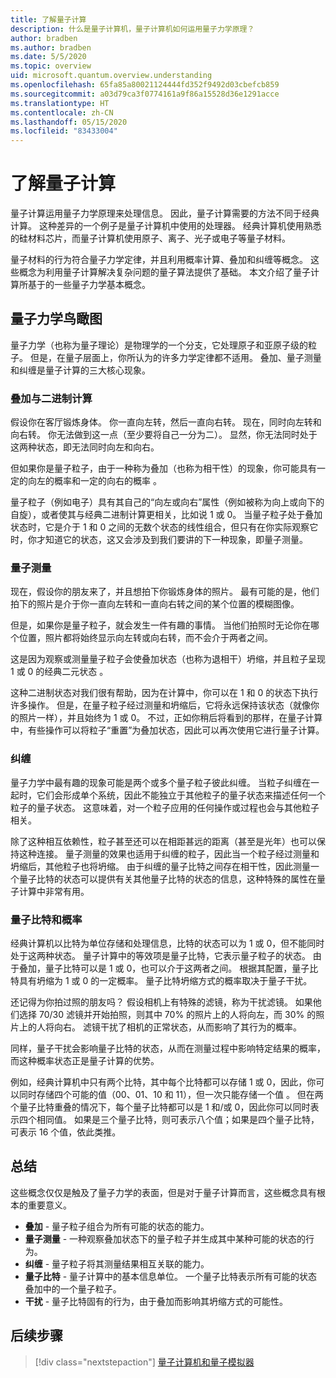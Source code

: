 ```yaml
---
title: 了解量子计算
description: 什么是量子计算机，量子计算机如何运用量子力学原理？
author: bradben
ms.author: bradben
ms.date: 5/5/2020
ms.topic: overview
uid: microsoft.quantum.overview.understanding
ms.openlocfilehash: 65fa85a80021124444fd352f9492d03cbefcb859
ms.sourcegitcommit: a03d79ca3f0774161a9f86a15528d36e1291acce
ms.translationtype: HT
ms.contentlocale: zh-CN
ms.lasthandoff: 05/15/2020
ms.locfileid: "83433004"
---
```

# <a name="understanding-quantum-computing"></a>了解量子计算

量子计算运用量子力学原理来处理信息。 因此，量子计算需要的方法不同于经典计算。  这种差异的一个例子是量子计算机中使用的处理器。  经典计算机使用熟悉的硅材料芯片，而量子计算机使用原子、离子、光子或电子等量子材料。  

量子材料的行为符合量子力学定律，并且利用概率计算、叠加和纠缠等概念。 这些概念为利用量子计算解决复杂问题的量子算法提供了基础。 本文介绍了量子计算所基于的一些量子力学基本概念。

## <a name="a-birds-eye-view-of-quantum-mechanics"></a>量子力学鸟瞰图

量子力学（也称为量子理论）是物理学的一个分支，它处理原子和亚原子级的粒子。 但是，在量子层面上，你所认为的许多力学定律都不适用。 叠加、量子测量和纠缠是量子计算的三大核心现象。  

### <a name="superposition-vs-binary-computing"></a>叠加与二进制计算

假设你在客厅锻炼身体。 你一直向左转，然后一直向右转。 现在，同时向左转和向右转。 你无法做到这一点（至少要将自己一分为二）。  显然，你无法同时处于这两种状态，即无法同时向左和向右。

但如果你是量子粒子，由于一种称为叠加（也称为相干性）的现象，你可能具有一定的向左的概率和一定的向右的概率  。

量子粒子（例如电子）具有其自己的“向左或向右”属性（例如被称为向上或向下的自旋），或者使其与经典二进制计算更相关，比如说 1 或 0。 当量子粒子处于叠加状态时，它是介于 1 和 0 之间的无数个状态的线性组合，但只有在你实际观察它时，你才知道它的状态，这又会涉及到我们要讲的下一种现象，即量子测量。

### <a name="quantum-measurement"></a>量子测量

现在，假设你的朋友来了，并且想拍下你锻炼身体的照片。 最有可能的是，他们拍下的照片是介于你一直向左转和一直向右转之间的某个位置的模糊图像。

但是，如果你是量子粒子，就会发生一件有趣的事情。 当他们拍照时无论你在哪个位置，照片都将始终显示向左转或向右转，而不会介于两者之间。

这是因为观察或测量量子粒子会使叠加状态（也称为退相干）坍缩，并且粒子呈现 1 或 0 的经典二元状态 。

这种二进制状态对我们很有帮助，因为在计算中，你可以在 1 和 0 的状态下执行许多操作。 但是，在量子粒子经过测量和坍缩后，它将永远保持该状态（就像你的照片一样），并且始终为 1 或 0。 不过，正如你稍后将看到的那样，在量子计算中，有些操作可以将粒子“重置”为叠加状态，因此可以再次使用它进行量子计算。

### <a name="entanglement"></a>纠缠

量子力学中最有趣的现象可能是两个或多个量子粒子彼此纠缠。 当粒子纠缠在一起时，它们会形成单个系统，因此不能独立于其他粒子的量子状态来描述任何一个粒子的量子状态。 这意味着，对一个粒子应用的任何操作或过程也会与其他粒子相关。

除了这种相互依赖性，粒子甚至还可以在相距甚远的距离（甚至是光年）也可以保持这种连接。 量子测量的效果也适用于纠缠的粒子，因此当一个粒子经过测量和坍缩后，其他粒子也将坍缩。 由于纠缠的量子比特之间存在相干性，因此测量一个量子比特的状态可以提供有关其他量子比特的状态的信息，这种特殊的属性在量子计算中非常有用。

### <a name="qubits-and-probability"></a>量子比特和概率

经典计算机以比特为单位存储和处理信息，比特的状态可以为 1 或 0，但不能同时处于这两种状态。 量子计算中的等效项是量子比特，它表示量子粒子的状态。 由于叠加，量子比特可以是 1 或 0，也可以介于这两者之间。 根据其配置，量子比特具有坍缩为 1 或 0 的一定概率。 量子比特坍缩方式的概率取决于量子干扰。 

还记得为你拍过照的朋友吗？ 假设相机上有特殊的滤镜，称为干扰滤镜。 如果他们选择 70/30 滤镜并开始拍照，则其中 70% 的照片上的人将向左，而 30% 的照片上的人将向右。 滤镜干扰了相机的正常状态，从而影响了其行为的概率。

同样，量子干扰会影响量子比特的状态，从而在测量过程中影响特定结果的概率，而这种概率状态正是量子计算的优势。

例如，经典计算机中只有两个比特，其中每个比特都可以存储 1 或 0，因此，你可以同时存储四个可能的值（00、01、10 和 11），但一次只能存储一个值   。 但在两个量子比特重叠的情况下，每个量子比特都可以是 1 和/或 0，因此你可以同时表示四个相同值。 如果是三个量子比特，则可表示八个值；如果是四个量子比特，可表示 16 个值，依此类推。

## <a name="summary"></a>总结

这些概念仅仅是触及了量子力学的表面，但是对于量子计算而言，这些概念具有根本的重要意义。

- **叠加** - 量子粒子组合为所有可能的状态的能力。
- **量子测量** - 一种观察叠加状态下的量子粒子并生成其中某种可能的状态的行为。
- **纠缠** - 量子粒子将其测量结果相互关联的能力。
- **量子比特** - 量子计算中的基本信息单位。 一个量子比特表示所有可能的状态叠加中的一个量子粒子。
- **干扰** - 量子比特固有的行为，由于叠加而影响其坍缩方式的可能性。

## <a name="next-steps"></a>后续步骤

> [!div class="nextstepaction"]
> [量子计算机和量子模拟器](xref:microsoft.quantum.overview.simulators)
